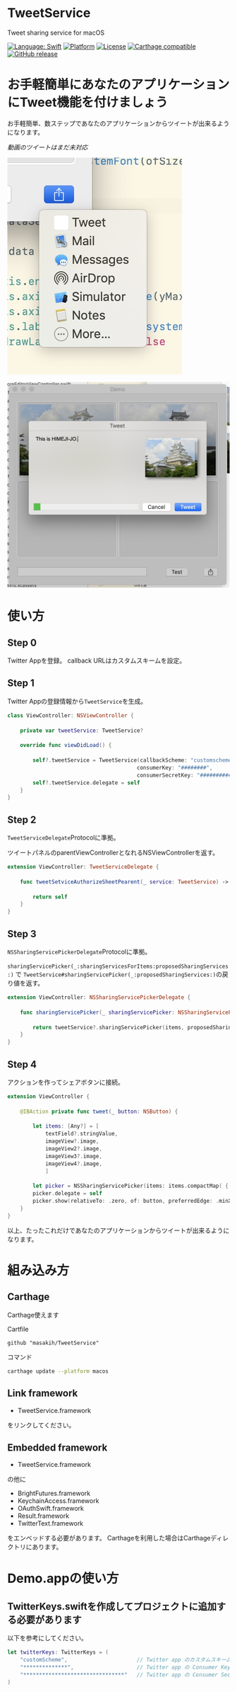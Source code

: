 # TweetService
Tweet sharing service for macOS

[![Language: Swift](https://img.shields.io/badge/Swift-5.0-orange.svg?style=flat)](https://developer.apple.com/swift/)
[![Platform](https://img.shields.io/badge/Platform-macOS-lightgray.svg?style=flat)](https://img.shields.io/)
[![License](https://img.shields.io/github/license/masakih/MovieCapture.svg?style=flat)](https://github.com/masakih/TweetService/blob/master/LICENSE)
[![Carthage compatible](https://img.shields.io/badge/Carthage-compatible-4BC51D.svg?style=flat)](https://github.com/Carthage/Carthage)
[![GitHub release](https://img.shields.io/github/release/masakih/TweetService.svg)](https://github.com/masakih/TweetService/releases/latest)



# お手軽簡単にあなたのアプリケーションにTweet機能を付けましょう

お手軽簡単、数ステップであなたのアプリケーションからツイートが出来るようになります。

_動画のツイートはまだ未対応_


![Screenshot](https://raw.githubusercontent.com/masakih/TweetService/master/Demo/Screenshot02.jpg)

![Screenshot](https://raw.githubusercontent.com/masakih/TweetService/master/Demo/Screenshot01.jpg)

# 使い方

## Step 0

Twitter Appを登録。
callback URLはカスタムスキームを設定。

## Step 1

Twitter Appの登録情報から`TweetService`を生成。

```swift
class ViewController: NSViewController {
    
    private var tweetService: TweetService?
    
    override func viewDidLoad() {
    
        self?.tweetService = TweetService(callbackScheme: "customscheme",  // カスタムスキームは何でもOK
                                         consumerKey: "########",
                                         consumerSecretKey: "###############")
        self?.tweetService.delegate = self
    }
}
```

## Step 2

`TweetServiceDelegate`Protocolに準拠。

ツイートパネルのparentViewControllerとなれるNSViewControllerを返す。

```swift
extension ViewController: TweetServiceDelegate {

    func tweetSetviceAuthorizeSheetPearent(_ service: TweetService) -> NSViewController? {

        return self
    }
}
```


## Step 3

`NSSharingServicePickerDelegate`Protocolに準拠。

`sharingServicePicker(_:sharingServicesForItems:proposedSharingServices:)` で `TweetService#sharingServicePicker(_:proposedSharingServices:)`の戻り値を返す。

```swift
extension ViewController: NSSharingServicePickerDelegate {
    
    func sharingServicePicker(_ sharingServicePicker: NSSharingServicePicker, sharingServicesForItems items: [Any], proposedSharingServices proposedServices: [NSSharingService]) -> [NSSharingService] {
                
        return tweetService?.sharingServicePicker(items, proposedSharingServices: proposedServices) ?? proposedServices
    }
}
```

## Step 4

アクションを作ってシェアボタンに接続。

```swift
extension ViewController {

    @IBAction private func tweet(_ button: NSButton) {
        
        let items: [Any?] = [
            textField?.stringValue,
            imageView?.image,
            imageView2?.image,
            imageView3?.image,
            imageView4?.image,
            ]
        
        let picker = NSSharingServicePicker(items: items.compactMap( { $0 } ))
        picker.delegate = self
        picker.show(relativeTo: .zero, of: button, preferredEdge: .minX)
    }
}
```

以上、たったこれだけであなたのアプリケーションからツイートが出来るようになります。

# 組み込み方

## Carthage
Carthage使えます

Cartfile
```Cartfile
github "masakih/TweetService"
```

コマンド
```sh
carthage update --platform macos
```

## Link framework

- TweetService.framework

をリンクしてください。

## Embedded framework

- TweetService.framework

の他に

- BrightFutures.framework
- KeychainAccess.framework
- OAuthSwift.framework
- Result.framework
- TwitterText.framework

をエンベッドする必要があります。
Carthageを利用した場合はCarthageディレクトリにあります。


# Demo.appの使い方

## TwitterKeys.swiftを作成してプロジェクトに追加する必要があります

以下を参考にしてください。

```swift
let twitterKeys: TwitterKeys = (
    "customScheme",                      // Twitter app のカスタムスキーム
    "**************",                    // Twitter app の Consumer Key (API Key)
    "********************************"   // Twitter app の Consumer Secret (API Secret)
)
```

